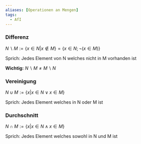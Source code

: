```yaml
---
aliases: [Operationen an Mengen]
tags:
  - AfI
---
```


### Differenz
$N\backslash M:=\lbrace x\in N | x\notin M\rbrace=\lbrace x\in N;\neg(x\in M)\rbrace$

Sprich: Jedes Element von N welches nicht in M vorhanden ist

**Wichtig:** $N\backslash M\neq M\backslash N$
### Vereinigung
$N\cup M:=\lbrace x|x\in N\lor x\in M\rbrace$

Sprich: Jedes Element welches in N oder M ist

### Durchschnitt
$N\cap M:=\lbrace x|x\in N\land x\in M\rbrace$

Sprich: Jedes Element welches sowohl in N und M ist


